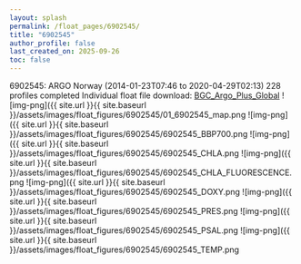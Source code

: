 ```yaml
---
layout: splash
permalink: /float_pages/6902545/
title: "6902545"
author_profile: false
last_created_on: 2025-09-26
toc: false
---
```

 
6902545: ARGO Norway (2014-01-23T07:46 to 2020-04-29T02:13)
228 profiles completed
Individual float file download: [BGC_Argo_Plus_Global](https://ftp.soest.hawaii.edu/bgc_argo_plus/Individual_Floats/outliers_removed/6902545_Sprof_processed.nc)
![img-png]({{ site.url }}{{ site.baseurl }}/assets/images/float_figures/6902545/01_6902545_map.png
![img-png]({{ site.url }}{{ site.baseurl }}/assets/images/float_figures/6902545/6902545_BBP700.png
![img-png]({{ site.url }}{{ site.baseurl }}/assets/images/float_figures/6902545/6902545_CHLA.png
![img-png]({{ site.url }}{{ site.baseurl }}/assets/images/float_figures/6902545/6902545_CHLA_FLUORESCENCE.png
![img-png]({{ site.url }}{{ site.baseurl }}/assets/images/float_figures/6902545/6902545_DOXY.png
![img-png]({{ site.url }}{{ site.baseurl }}/assets/images/float_figures/6902545/6902545_PRES.png
![img-png]({{ site.url }}{{ site.baseurl }}/assets/images/float_figures/6902545/6902545_PSAL.png
![img-png]({{ site.url }}{{ site.baseurl }}/assets/images/float_figures/6902545/6902545_TEMP.png
